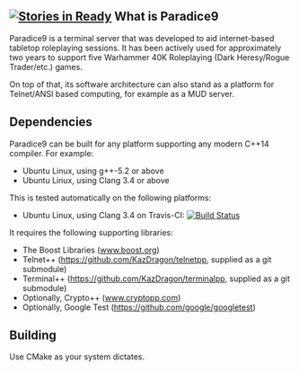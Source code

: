 [![Stories in Ready](https://badge.waffle.io/KazDragon/paradice9.png?label=ready&title=Ready)](https://waffle.io/KazDragon/paradice9)
What is Paradice9
-----------------

Paradice9 is a terminal server that was developed to aid internet-based tabletop roleplaying sessions.  It has been actively used for approximately two years to support five Warhammer 40K Roleplaying (Dark Heresy/Rogue Trader/etc.) games.

On top of that, its software architecture can also stand as a platform for Telnet/ANSI based computing, for example as a MUD server.

Dependencies
------------
Paradice9 can be built for any platform supporting any modern C++14 compiler.
For example:
  * Ubuntu Linux, using g++-5.2 or above
  * Ubuntu Linux, using Clang 3.4 or above

This is tested automatically on the following platforms:
  * Ubuntu Linux, using Clang 3.4 on Travis-CI: [![Build Status](https://travis-ci.org/KazDragon/paradice9.svg?branch=master)](https://travis-ci.org/KazDragon/paradice9)

It requires the following supporting libraries:
  * The Boost Libraries (www.boost.org)
  * Telnet++ (https://github.com/KazDragon/telnetpp, supplied as a git submodule)
  * Terminal++ (https://github.com/KazDragon/terminalpp, supplied as a git submodule)
  * Optionally, Crypto++ (www.cryptopp.com)
  * Optionally, Google Test (https://github.com/google/googletest)

Building
--------
Use CMake as your system dictates.
